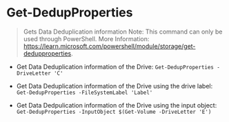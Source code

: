 # Get-DedupProperties

> Gets Data Deduplication information
> Note: This command can only be used through PowerShell.
> More Information: <https://learn.microsoft.com/powershell/module/storage/get-dedupproperties>.

- Get Data Deduplication information of the Drive:
`Get-DedupProperties -DriveLetter 'C'`

- Get Data Deduplication information of the Drive using the drive label:
`Get-DedupProperties -FileSystemLabel 'Label'`

- Get Data Dedpulication information of the Drive using the input object:
`Get-DedupProperties -InputObject $(Get-Volume -DriveLetter 'E')`
